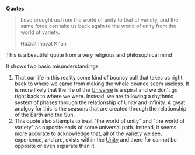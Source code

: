 **Quotes**

> Love brought us from the world of unity to that of variety, and the same force can take us back again to the world of unity from the world of variety.
>      
>    Hazrat Inayat Khan

This is a beautiful quote from a very religious and philosophical mind

It shows two basic misunderstandings:

1. That our life in this reality some kind of bouncy ball that takes us right back to where we came from making the whole bounce seem useless. It is more likely that the life of the [Universe](../Gloassary/Universe) is a spiral and we don't go right back to where we were. Instead, we are following a rhythmic system of phases through the relationship of Unity and Infinity. A great analgoy for this is the seasons that are created through the relationship of the Earth and the Sun. 
2. This quote also attempts to treat "the world of unity" and "the world of variety" as opposite ends of some universal path. Instead, it seems more accurate to acknowledge that, all of the variety we see, experience, and are, exists within the [Unity](../Gloassary/Unity) and there for cannot be opposite or even separate than it.

